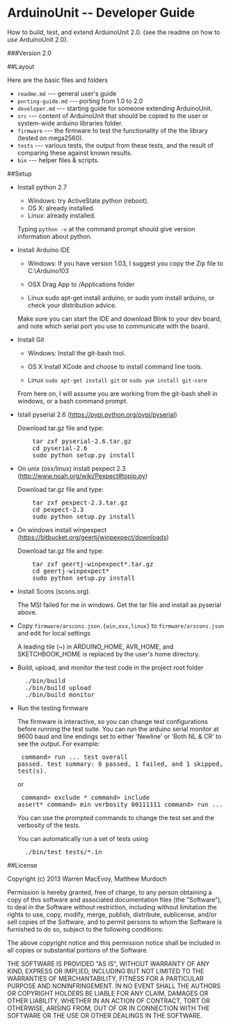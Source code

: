 ArduinoUnit -- Developer Guide
==============================

How to build, test, and extend ArduinoUnit 2.0.
(see the readme on how to *use* ArduinoUnit 2.0).

###Version 2.0

##Layout

Here are the basic files and folders

* `readme.md` --- general user's guide
* `porting-guide.md` --- porting from 1.0 to 2.0
* `developer.md` --- starting guide for someone extending ArduinoUnit.
* `src` --- content of ArduinoUnit that should be copied to the user or
          system-wide arduino libraries folder.
* `firmware` --- the firmware to test the functionality of the
          the library (tested on mega2560).
* `tests` --- various tests, the output from these tests, and the result
            of comparing these against known results.
* `bin` --- helper files & scripts.

##Setup

* Install python 2.7
  
  - Windows: try ActiveState python (reboot).
  - OS X: already installed.
  - Linux: already installed.

  Typing `python -v` at the command prompt should give version information
  about python.

* Install Arduino IDE

  - Windows: If you have version 1.03, I suggest you copy the Zip file to
    C:\Arduino103

  - OSX Drag App to /Applications folder

  - Linux sudo apt-get install arduino, or sudo yum install arduino, or
    check your distribution advice.

  Make sure you can start the IDE and download Blink to your dev board,
  and note which serial port you use to communicate with the board.

* Install Git

  - Windows: Install the git-bash tool.

  - OS X Install XCode and choose to install command line tools.

  - Linux `sudo apt-get install git` or `sudo yum install git-core`

  From here on, I will assume you are working from the git-bash
  shell in windows, or a bash command prompt.

* Istall pyserial 2.6 (https://pypi.python.org/pypi/pyserial)

  Download tar.gz file and type:
  <pre>
      tar zxf pyserial-2.6.tar.gz
      cd pyserial-2.6
      sudo python setup.py install
  </pre>

* On unix (osx/linux) install pexpect 2.3 (http://www.noah.org/wiki/Pexpect#topip.py)

  Download tar.gz file and type:
  <pre>
      tar zxf pexpect-2.3.tar.gz
      cd pexpect-2.3
      sudo python setup.py install
  </pre>

* On windows install winpexpect (https://bitbucket.org/geertj/winpexpect/downloads)

  Download tar.gz file and type:
  <pre>
      tar zxf geertj-winpexpect*.tar.gz
      cd geertj-winpexpect*
      sudo python setup.py install
  </pre>

* Install Scons (scons.org).

  The MSI failed for me in windows.  Get the tar file and install as 
  pyserial above.

* Copy `firmware/arscons.json.{win,osx,linux}` to `firmware/arscons.json`
  and edit for local settings

  A leading tile (~) in ARDUINO_HOME, AVR_HOME, and SKETCHBOOK_HOME is
  replaced by the user's home directory.

* Build, upload, and monitor the test code in the project root folder

  <pre>
    ./bin/build 
    ./bin/build upload
    ./bin/build monitor
  </pre>

* Run the testing firmware

  The firmware is interactive, so you can change test configurations
  before running the test suite.  You can run the arduino serial monitor
  at 9600 baud and line endings set to either 'Newline' or 'Both NL & CR'
  to see the output.  For example:
  <pre>
      command> run
      ...
      test overall passed.
      test summary: 6 passed, 1 failed, and 1 skipped, out of 8 test(s).
  </pre>
  or
  <pre>
      command> exclude *
      command> include assert*
      command> min_verbosity 00111111
      command> run
      ...
  </pre>
  You can use the prompted commands to change the test set and the verbosity
  of the tests.

  You can automatically run a set of tests using 
  <pre>
    ./bin/test tests/*.in
  </pre>

##License

Copyright (c) 2013 Warren MacEvoy, Matthew Murdoch

Permission is hereby granted, free of charge, to any person obtaining a copy
of this software and associated documentation files (the "Software"), to deal
in the Software without restriction, including without limitation the rights
to use, copy, modify, merge, publish, distribute, sublicense, and/or sell
copies of the Software, and to permit persons to whom the Software is
furnished to do so, subject to the following conditions:

The above copyright notice and this permission notice shall be included in
all copies or substantial portions of the Software.

THE SOFTWARE IS PROVIDED "AS IS", WITHOUT WARRANTY OF ANY KIND, EXPRESS OR
IMPLIED, INCLUDING BUT NOT LIMITED TO THE WARRANTIES OF MERCHANTABILITY,
FITNESS FOR A PARTICULAR PURPOSE AND NONINFRINGEMENT. IN NO EVENT SHALL THE
AUTHORS OR COPYRIGHT HOLDERS BE LIABLE FOR ANY CLAIM, DAMAGES OR OTHER
LIABILITY, WHETHER IN AN ACTION OF CONTRACT, TORT OR OTHERWISE, ARISING FROM,
OUT OF OR IN CONNECTION WITH THE SOFTWARE OR THE USE OR OTHER DEALINGS IN
THE SOFTWARE.
